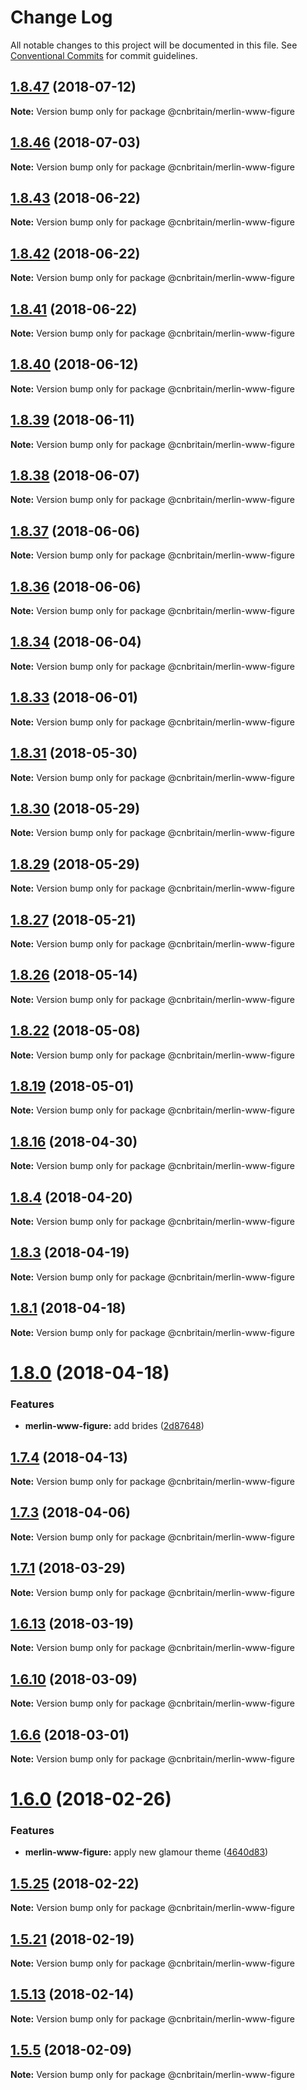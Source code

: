 # Change Log

All notable changes to this project will be documented in this file.
See [Conventional Commits](https://conventionalcommits.org) for commit guidelines.

<a name="1.8.47"></a>
## [1.8.47](https://github.com/cnduk/merlin-www-components/compare/@cnbritain/merlin-www-figure@1.8.46...@cnbritain/merlin-www-figure@1.8.47) (2018-07-12)




**Note:** Version bump only for package @cnbritain/merlin-www-figure

<a name="1.8.46"></a>
## [1.8.46](https://github.com/cnduk/merlin-www-components/compare/@cnbritain/merlin-www-figure@1.8.45...@cnbritain/merlin-www-figure@1.8.46) (2018-07-03)




**Note:** Version bump only for package @cnbritain/merlin-www-figure

<a name="1.8.43"></a>
## [1.8.43](https://github.com/cnduk/merlin-www-components/compare/@cnbritain/merlin-www-figure@1.8.42...@cnbritain/merlin-www-figure@1.8.43) (2018-06-22)




**Note:** Version bump only for package @cnbritain/merlin-www-figure

<a name="1.8.42"></a>
## [1.8.42](https://github.com/cnduk/merlin-www-components/compare/@cnbritain/merlin-www-figure@1.8.41...@cnbritain/merlin-www-figure@1.8.42) (2018-06-22)




**Note:** Version bump only for package @cnbritain/merlin-www-figure

<a name="1.8.41"></a>
## [1.8.41](https://github.com/cnduk/merlin-www-components/compare/@cnbritain/merlin-www-figure@1.8.40...@cnbritain/merlin-www-figure@1.8.41) (2018-06-22)




**Note:** Version bump only for package @cnbritain/merlin-www-figure

<a name="1.8.40"></a>
## [1.8.40](https://github.com/cnduk/merlin-www-components/compare/@cnbritain/merlin-www-figure@1.8.39...@cnbritain/merlin-www-figure@1.8.40) (2018-06-12)




**Note:** Version bump only for package @cnbritain/merlin-www-figure

<a name="1.8.39"></a>
## [1.8.39](https://github.com/cnduk/merlin-www-components/compare/@cnbritain/merlin-www-figure@1.8.38...@cnbritain/merlin-www-figure@1.8.39) (2018-06-11)




**Note:** Version bump only for package @cnbritain/merlin-www-figure

<a name="1.8.38"></a>
## [1.8.38](https://github.com/cnduk/merlin-www-components/compare/@cnbritain/merlin-www-figure@1.8.37...@cnbritain/merlin-www-figure@1.8.38) (2018-06-07)




**Note:** Version bump only for package @cnbritain/merlin-www-figure

<a name="1.8.37"></a>
## [1.8.37](https://github.com/cnduk/merlin-www-components/compare/@cnbritain/merlin-www-figure@1.8.36...@cnbritain/merlin-www-figure@1.8.37) (2018-06-06)




**Note:** Version bump only for package @cnbritain/merlin-www-figure

<a name="1.8.36"></a>
## [1.8.36](https://github.com/cnduk/merlin-www-components/compare/@cnbritain/merlin-www-figure@1.8.35...@cnbritain/merlin-www-figure@1.8.36) (2018-06-06)




**Note:** Version bump only for package @cnbritain/merlin-www-figure

<a name="1.8.34"></a>
## [1.8.34](https://github.com/cnduk/merlin-www-components/compare/@cnbritain/merlin-www-figure@1.8.33...@cnbritain/merlin-www-figure@1.8.34) (2018-06-04)




**Note:** Version bump only for package @cnbritain/merlin-www-figure

<a name="1.8.33"></a>
## [1.8.33](https://github.com/cnduk/merlin-www-components/compare/@cnbritain/merlin-www-figure@1.8.32...@cnbritain/merlin-www-figure@1.8.33) (2018-06-01)




**Note:** Version bump only for package @cnbritain/merlin-www-figure

<a name="1.8.31"></a>
## [1.8.31](https://github.com/cnduk/merlin-www-components/compare/@cnbritain/merlin-www-figure@1.8.30...@cnbritain/merlin-www-figure@1.8.31) (2018-05-30)




**Note:** Version bump only for package @cnbritain/merlin-www-figure

<a name="1.8.30"></a>
## [1.8.30](https://github.com/cnduk/merlin-www-components/compare/@cnbritain/merlin-www-figure@1.8.29...@cnbritain/merlin-www-figure@1.8.30) (2018-05-29)




**Note:** Version bump only for package @cnbritain/merlin-www-figure

<a name="1.8.29"></a>
## [1.8.29](https://github.com/cnduk/merlin-www-components/compare/@cnbritain/merlin-www-figure@1.8.28...@cnbritain/merlin-www-figure@1.8.29) (2018-05-29)




**Note:** Version bump only for package @cnbritain/merlin-www-figure

<a name="1.8.27"></a>
## [1.8.27](https://github.com/cnduk/merlin-www-components/compare/@cnbritain/merlin-www-figure@1.8.26...@cnbritain/merlin-www-figure@1.8.27) (2018-05-21)




**Note:** Version bump only for package @cnbritain/merlin-www-figure

<a name="1.8.26"></a>
## [1.8.26](https://github.com/cnduk/merlin-www-components/compare/@cnbritain/merlin-www-figure@1.8.25...@cnbritain/merlin-www-figure@1.8.26) (2018-05-14)




**Note:** Version bump only for package @cnbritain/merlin-www-figure

<a name="1.8.22"></a>
## [1.8.22](https://github.com/cnduk/merlin-www-components/compare/@cnbritain/merlin-www-figure@1.8.21...@cnbritain/merlin-www-figure@1.8.22) (2018-05-08)




**Note:** Version bump only for package @cnbritain/merlin-www-figure

<a name="1.8.19"></a>
## [1.8.19](https://github.com/cnduk/merlin-www-components/compare/@cnbritain/merlin-www-figure@1.8.18...@cnbritain/merlin-www-figure@1.8.19) (2018-05-01)




**Note:** Version bump only for package @cnbritain/merlin-www-figure

<a name="1.8.16"></a>
## [1.8.16](https://github.com/cnduk/merlin-www-components/compare/@cnbritain/merlin-www-figure@1.8.15...@cnbritain/merlin-www-figure@1.8.16) (2018-04-30)




**Note:** Version bump only for package @cnbritain/merlin-www-figure

<a name="1.8.4"></a>
## [1.8.4](https://github.com/cnduk/merlin-www-components/compare/@cnbritain/merlin-www-figure@1.8.3...@cnbritain/merlin-www-figure@1.8.4) (2018-04-20)




**Note:** Version bump only for package @cnbritain/merlin-www-figure

<a name="1.8.3"></a>
## [1.8.3](https://github.com/cnduk/merlin-www-components/compare/@cnbritain/merlin-www-figure@1.8.2...@cnbritain/merlin-www-figure@1.8.3) (2018-04-19)




**Note:** Version bump only for package @cnbritain/merlin-www-figure

<a name="1.8.1"></a>
## [1.8.1](https://github.com/cnduk/merlin-www-components/compare/@cnbritain/merlin-www-figure@1.8.0...@cnbritain/merlin-www-figure@1.8.1) (2018-04-18)




**Note:** Version bump only for package @cnbritain/merlin-www-figure

<a name="1.8.0"></a>
# [1.8.0](https://github.com/cnduk/merlin-www-components/compare/@cnbritain/merlin-www-figure@1.7.5...@cnbritain/merlin-www-figure@1.8.0) (2018-04-18)


### Features

* **merlin-www-figure:** add brides ([2d87648](https://github.com/cnduk/merlin-www-components/commit/2d87648))




<a name="1.7.4"></a>
## [1.7.4](https://github.com/cnduk/merlin-www-components/compare/@cnbritain/merlin-www-figure@1.7.3...@cnbritain/merlin-www-figure@1.7.4) (2018-04-13)




**Note:** Version bump only for package @cnbritain/merlin-www-figure

<a name="1.7.3"></a>
## [1.7.3](https://github.com/cnduk/merlin-www-components/compare/@cnbritain/merlin-www-figure@1.7.2...@cnbritain/merlin-www-figure@1.7.3) (2018-04-06)




**Note:** Version bump only for package @cnbritain/merlin-www-figure

<a name="1.7.1"></a>
## [1.7.1](https://github.com/cnduk/merlin-www-components/compare/@cnbritain/merlin-www-figure@1.7.0...@cnbritain/merlin-www-figure@1.7.1) (2018-03-29)




**Note:** Version bump only for package @cnbritain/merlin-www-figure

<a name="1.6.13"></a>
## [1.6.13](https://github.com/cnduk/merlin-www-components/compare/@cnbritain/merlin-www-figure@1.6.12...@cnbritain/merlin-www-figure@1.6.13) (2018-03-19)




**Note:** Version bump only for package @cnbritain/merlin-www-figure

<a name="1.6.10"></a>
## [1.6.10](https://github.com/cnduk/merlin-www-components/compare/@cnbritain/merlin-www-figure@1.6.9...@cnbritain/merlin-www-figure@1.6.10) (2018-03-09)




**Note:** Version bump only for package @cnbritain/merlin-www-figure

<a name="1.6.6"></a>
## [1.6.6](https://github.com/cnduk/merlin-www-components/compare/@cnbritain/merlin-www-figure@1.6.5...@cnbritain/merlin-www-figure@1.6.6) (2018-03-01)




**Note:** Version bump only for package @cnbritain/merlin-www-figure

<a name="1.6.0"></a>
# [1.6.0](https://github.com/cnduk/merlin-www-components/compare/@cnbritain/merlin-www-figure@1.5.28...@cnbritain/merlin-www-figure@1.6.0) (2018-02-26)


### Features

* **merlin-www-figure:** apply new glamour theme ([4640d83](https://github.com/cnduk/merlin-www-components/commit/4640d83))




<a name="1.5.25"></a>
## [1.5.25](https://github.com/cnduk/merlin-www-components/compare/@cnbritain/merlin-www-figure@1.5.24...@cnbritain/merlin-www-figure@1.5.25) (2018-02-22)




**Note:** Version bump only for package @cnbritain/merlin-www-figure

<a name="1.5.21"></a>
## [1.5.21](https://github.com/cnduk/merlin-www-components/compare/@cnbritain/merlin-www-figure@1.5.20...@cnbritain/merlin-www-figure@1.5.21) (2018-02-19)




**Note:** Version bump only for package @cnbritain/merlin-www-figure

<a name="1.5.13"></a>
## [1.5.13](https://github.com/cnduk/merlin-www-components/compare/@cnbritain/merlin-www-figure@1.5.12...@cnbritain/merlin-www-figure@1.5.13) (2018-02-14)




**Note:** Version bump only for package @cnbritain/merlin-www-figure

<a name="1.5.5"></a>
## [1.5.5](https://github.com/cnduk/merlin-www-components/compare/@cnbritain/merlin-www-figure@1.5.4...@cnbritain/merlin-www-figure@1.5.5) (2018-02-09)




**Note:** Version bump only for package @cnbritain/merlin-www-figure
